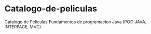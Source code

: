 # Catalogo-de-peliculas
Catalogo de Peliculas  Fundamentos de programacion Java (POO JAVA, INTERFACE, MVC)
